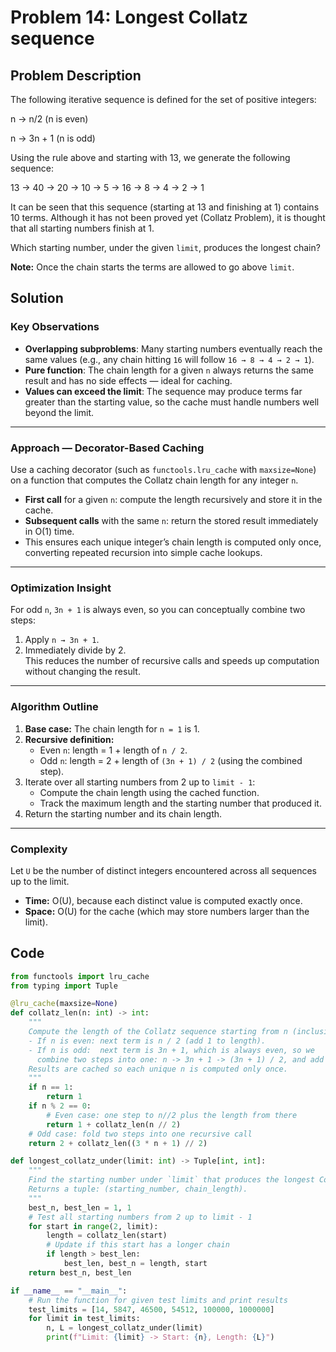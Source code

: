 # Problem 14: Longest Collatz sequence

## Problem Description

The following iterative sequence is defined for the set of positive integers:

n → n/2 (n is even)

n → 3n + 1 (n is odd)

Using the rule above and starting with 13, we generate the following sequence:

13 → 40 → 20 → 10 → 5 → 16 → 8 → 4 → 2 → 1

It can be seen that this sequence (starting at 13 and finishing at 1) contains 10 terms. Although it has not been proved yet (Collatz Problem), it is thought that all starting numbers finish at 1.

Which starting number, under the given `limit`, produces the longest chain?

**Note:** Once the chain starts the terms are allowed to go above `limit`.

## Solution

### Key Observations

* **Overlapping subproblems**: Many starting numbers eventually reach the same values (e.g., any chain hitting `16` will follow `16 → 8 → 4 → 2 → 1`).
* **Pure function**: The chain length for a given `n` always returns the same result and has no side effects — ideal for caching.
* **Values can exceed the limit**: The sequence may produce terms far greater than the starting value, so the cache must handle numbers well beyond the limit.

***

### Approach — Decorator-Based Caching

Use a caching decorator (such as `functools.lru_cache` with `maxsize=None`) on a function that computes the Collatz chain length for any integer `n`.

* **First call** for a given `n`: compute the length recursively and store it in the cache.
* **Subsequent calls** with the same `n`: return the stored result immediately in O(1) time.
* This ensures each unique integer’s chain length is computed only once, converting repeated recursion into simple cache lookups.

***

### Optimization Insight

For odd `n`, `3n + 1` is always even, so you can conceptually combine two steps:

1. Apply `n → 3n + 1`.
2. Immediately divide by 2.\
   This reduces the number of recursive calls and speeds up computation without changing the result.

***

### Algorithm Outline

1. **Base case:** The chain length for `n = 1` is 1.
2. **Recursive definition:**
   * Even `n`: length = 1 + length of `n / 2`.
   * Odd `n`: length = 2 + length of `(3n + 1) / 2` (using the combined step).
3. Iterate over all starting numbers from 2 up to `limit - 1`:
   * Compute the chain length using the cached function.
   * Track the maximum length and the starting number that produced it.
4. Return the starting number and its chain length.

***

### Complexity

Let `U` be the number of distinct integers encountered across all sequences up to the limit.

* **Time:** O(U), because each distinct value is computed exactly once.
* **Space:** O(U) for the cache (which may store numbers larger than the limit).

## Code

```python
from functools import lru_cache
from typing import Tuple

@lru_cache(maxsize=None)
def collatz_len(n: int) -> int:
    """
    Compute the length of the Collatz sequence starting from n (inclusive).
    - If n is even: next term is n / 2 (add 1 to length).
    - If n is odd:  next term is 3n + 1, which is always even, so we
      combine two steps into one: n -> 3n + 1 -> (3n + 1) / 2, and add 2 to length.
    Results are cached so each unique n is computed only once.
    """
    if n == 1:
        return 1
    if n % 2 == 0:
        # Even case: one step to n//2 plus the length from there
        return 1 + collatz_len(n // 2)
    # Odd case: fold two steps into one recursive call
    return 2 + collatz_len((3 * n + 1) // 2)

def longest_collatz_under(limit: int) -> Tuple[int, int]:
    """
    Find the starting number under `limit` that produces the longest Collatz chain.
    Returns a tuple: (starting_number, chain_length).
    """
    best_n, best_len = 1, 1
    # Test all starting numbers from 2 up to limit - 1
    for start in range(2, limit):
        length = collatz_len(start)
        # Update if this start has a longer chain
        if length > best_len:
            best_len, best_n = length, start
    return best_n, best_len

if __name__ == "__main__":
    # Run the function for given test limits and print results
    test_limits = [14, 5847, 46500, 54512, 100000, 1000000]
    for limit in test_limits:
        n, L = longest_collatz_under(limit)
        print(f"Limit: {limit} -> Start: {n}, Length: {L}")

```
